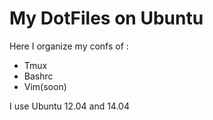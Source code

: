 # My DotFiles on Ubuntu

Here I organize my confs of :

* Tmux
* Bashrc
* Vim(soon)

I use Ubuntu 12.04 and 14.04
